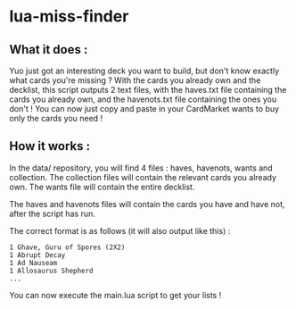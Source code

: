 # lua-miss-finder

## What it does : 

Yuo just got an interesting deck you want to build, but don't know exactly what cards you're missing ? With the cards you already own and the decklist, this script outputs 2 text files, with the haves.txt file containing the cards you already own, and the havenots.txt file containing the ones you don't !
You can now just copy and paste in your CardMarket wants to buy only the cards you need !

## How it works : 

In the data/ repository, you will find 4 files : haves, havenots, wants and collection.
The collection files will contain the relevant cards you already own.
The wants file will contain the entire decklist.

The haves and havenots files will contain the cards you have and have not, after the script has run.

The correct format is as follows (it will also output like this) : 
```
1 Ghave, Guru of Spores (2X2)
1 Abrupt Decay
1 Ad Nauseam
1 Allosaurus Shepherd
...
```

You can now execute the main.lua script to get your lists ! 
